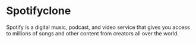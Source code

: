 # Spotifyclone
Spotify is a digital music, podcast, and video service that gives you access to millions of songs and other content from creators all over the world.

